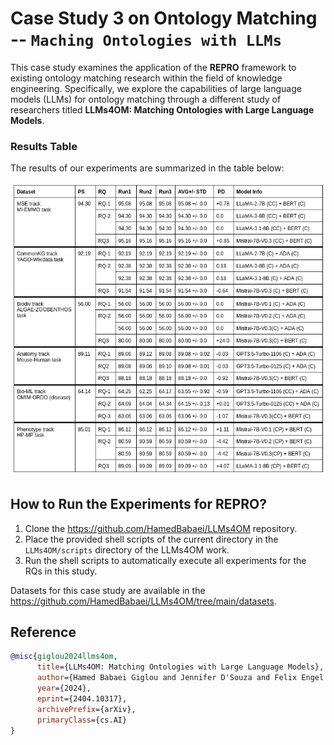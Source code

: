 # Case Study 3 on Ontology Matching -- `Maching Ontologies with LLMs`

This case study examines the application of the **REPRO** framework to existing ontology matching research within the field of knowledge engineering. Specifically, we explore the capabilities of large language models (LLMs) for ontology matching through a different study of researchers titled **LLMs4OM: Matching Ontologies with Large Language Models**.



### Results Table
The results of our experiments are summarized in the table below:

![case-study-3-results-table](../../images/case-study-3-results-table.png)

## How to Run the Experiments for REPRO?

1. Clone the https://github.com/HamedBabaei/LLMs4OM repository.
2. Place the provided shell scripts of the current directory in the `LLMs4OM/scripts` directory of the LLMs4OM work.
3. Run the shell scripts to automatically execute all experiments for the RQs in this study.


Datasets for this case study are available in the https://github.com/HamedBabaei/LLMs4OM/tree/main/datasets.

## Reference
```bibtex
@misc{giglou2024llms4om,
      title={LLMs4OM: Matching Ontologies with Large Language Models},
      author={Hamed Babaei Giglou and Jennifer D'Souza and Felix Engel and Sören Auer},
      year={2024},
      eprint={2404.10317},
      archivePrefix={arXiv},
      primaryClass={cs.AI}
}
```
